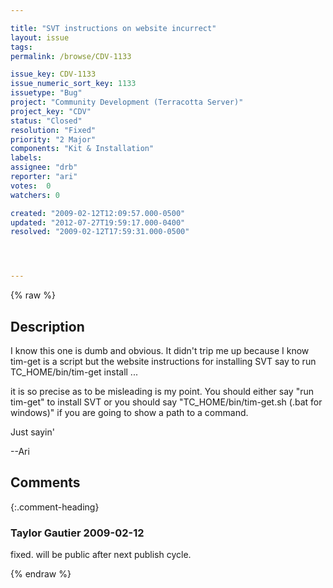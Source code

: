 ```yaml
---

title: "SVT instructions on website incurrect"
layout: issue
tags: 
permalink: /browse/CDV-1133

issue_key: CDV-1133
issue_numeric_sort_key: 1133
issuetype: "Bug"
project: "Community Development (Terracotta Server)"
project_key: "CDV"
status: "Closed"
resolution: "Fixed"
priority: "2 Major"
components: "Kit & Installation"
labels: 
assignee: "drb"
reporter: "ari"
votes:  0
watchers: 0

created: "2009-02-12T12:09:57.000-0500"
updated: "2012-07-27T19:59:17.000-0400"
resolved: "2009-02-12T17:59:31.000-0500"




---
```


{% raw %}

## Description

<div markdown="1" class="description">

I know this one is dumb and obvious.  It didn't trip me up because I know tim-get is a script but the website instructions for installing SVT say to run TC\_HOME/bin/tim-get install ...

it is so precise as to be misleading is my point.  You should either say "run tim-get" to install SVT or you should say "TC\_HOME/bin/tim-get.sh (.bat for windows)" if you are going to show a path to a command.

Just sayin'

--Ari

</div>

## Comments


{:.comment-heading}
### **Taylor Gautier** <span class="date">2009-02-12</span>

<div markdown="1" class="comment">

fixed.  will be public after next publish cycle.

</div>



{% endraw %}

